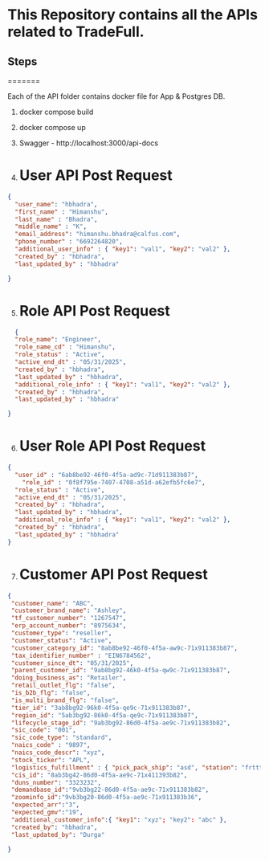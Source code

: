 # This Repository contains all the APIs related to TradeFull.

## Steps
=======

Each of the API folder contains docker file for App & Postgres DB.

1. docker compose build
2. docker compose up
3. Swagger - http://localhost:3000/api-docs

4. User API Post Request
   =====================
```json
{
  "user_name": "hbhadra",
  "first_name" : "Himanshu",
  "last_name" : "Bhadra",
  "middle_name" : "K",
  "email_address": "himanshu.bhadra@calfus.com",
  "phone_number" : "6692264820",
  "additional_user_info" : { "key1": "val1", "key2": "val2" },
  "created_by" : "hbhadra",
  "last_updated_by" : "hbhadra"

}
```
5. Role API Post Request
   =====================
```json
  {
  "role_name": "Engineer",
  "role_name_cd" : "Himanshu",
  "role_status" : "Active",
  "active_end_dt" : "05/31/2025",
  "created_by" : "hbhadra",
  "last_updated_by" : "hbhadra",
  "additional_role_info" : { "key1": "val1", "key2": "val2" },
  "created_by" : "hbhadra",
  "last_updated_by" : "hbhadra"

}
```
6. User Role API Post Request
   ==========================
```json
{
  "user_id" : "6ab8be92-46f0-4f5a-ad9c-71d911383b87",
	"role_id" : "0f8f795e-7407-4708-a51d-a62efb5fc6e7",
  "role_status" : "Active",
  "active_end_dt" : "05/31/2025",
  "created_by" : "hbhadra",
  "last_updated_by" : "hbhadra",
  "additional_role_info" : { "key1": "val1", "key2": "val2" },
  "created_by" : "hbhadra",
  "last_updated_by" : "hbhadra"
}
```
7. Customer API Post Request
   =========================
```json
{
 "customer_name": "ABC",
 "customer_brand_name": "Ashley",
 "tf_customer_number": "1267547",
 "erp_account_number": "8975634",
 "customer_type": "reseller",
 "customer_status": "Active",
 "customer_category_id": "8ab8be92-46f0-4f5a-aw9c-71x911383b87",
 "tax_identifier_number" : "EIN6784562",
 "customer_since_dt": "05/31/2025",
 "parent_customer_id": "9ab8bg92-46k0-4f5a-qw9c-71x911383b87",
 "doing_business_as": "Retailer",
 "retail_outlet_flg": "false",
 "is_b2b_flg": "false",
 "is_multi_brand_flg": "false",
 "tier_id": "3ab8bg92-96k0-4f5a-qe9c-71x911383b87",
 "region_id": "5ab3bg92-86k0-4f5a-qe9c-71x911383b87",
 "lifecycle_stage_id": "9ab3bg92-86d0-4f5a-ae9c-71x911383b82",
 "sic_code": "001",
 "sic_code_type": "standard",
 "naics_code" : "9897",
 "naics_code_descr": "xyz",
 "stock_ticker": "APL",
 "logistics_fulfillment" : { "pick_pack_ship": "asd", "station": "frtttt", "wms": "erxcc" },
 "cis_id": "8ab3bg42-86d0-4f5a-ae9c-71x411393b82",
 "duns_number": "3323232",
 "demandbase_id":"9vb3bg22-86d0-4f5a-ae9c-71x911383b82",
 "zoominfo_id":"9vb3bg20-86d0-4f5a-ae9c-71x911383b36",
 "expected_arr":"3",
 "expected_gmv":"19",
 "additional_customer_info":{ "key1": "xyz"; "key2": "abc" },
 "created_by": "hbhadra",
 "last_updated_by": "Durga"

}
```
   


